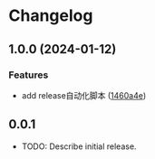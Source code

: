 # Changelog

## 1.0.0 (2024-01-12)


### Features

* add release自动化脚本 ([1460a4e](https://github.com/luoyi58624/flutter_package_demo/commit/1460a4e4d9a44ce492fecba741cfa08527c81648))

## 0.0.1

* TODO: Describe initial release.
